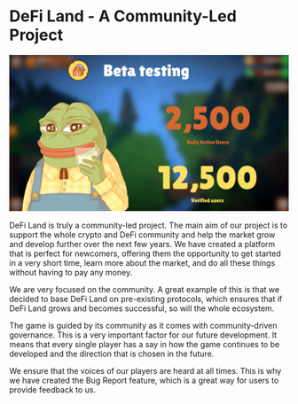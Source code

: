 # DeFi Land - A Community-Led Project

![](<../.gitbook/assets/image (2).png>)

DeFi Land is truly a community-led project. The main aim of our project is to support the whole crypto and DeFi community and help the market grow and develop further over the next few years. We have created a platform that is perfect for newcomers, offering them the opportunity to get started in a very short time, learn more about the market, and do all these things without having to pay any money.

We are very focused on the community. A great example of this is that we decided to base DeFi Land on pre-existing protocols, which ensures that if DeFi Land grows and becomes successful, so will the whole ecosystem.

The game is guided by its community as it comes with community-driven governance. This is a very important factor for our future development. It means that every single player has a say in how the game continues to be developed and the direction that is chosen in the future.

We ensure that the voices of our players are heard at all times. This is why we have created the Bug Report feature, which is a great way for users to provide feedback to us.
